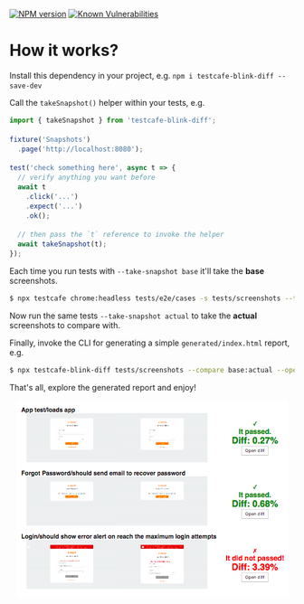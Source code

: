 [![NPM version](https://badge.fury.io/js/testcafe-blink-diff.png)](http://badge.fury.io/js/testcafe-blink-diff)
[![Known Vulnerabilities](https://snyk.io/test/npm/testcafe-blink-diff/badge.svg)](https://snyk.io/test/npm/testcafe-blink-diff)

# How it works?

Install this dependency in your project, e.g. `npm i testcafe-blink-diff --save-dev`

Call the `takeSnapshot()` helper within your tests, e.g.

```js
import { takeSnapshot } from 'testcafe-blink-diff';

fixture('Snapshots')
  .page('http://localhost:8080');

test('check something here', async t => {
  // verify anything you want before
  await t
    .click('...')
    .expect('...')
    .ok();

  // then pass the `t` reference to invoke the helper
  await takeSnapshot(t);
});
```

Each time you run tests with `--take-snapshot base` it'll take the **base** screenshots.

```bash
$ npx testcafe chrome:headless tests/e2e/cases -s tests/screenshots --take-snapshot
```

Now run the same tests `--take-snapshot actual` to take the **actual** screenshots to compare with.

Finally, invoke the CLI for generating a simple `generated/index.html` report, e.g.

```bash
$ npx testcafe-blink-diff tests/screenshots --compare base:actual --open --threshold 0.03 # <= 3% is OK
```

That's all, explore the generated report and enjoy!

<p align="center">
  <img width="479" height="347" src="screenshot.png">
</p>
